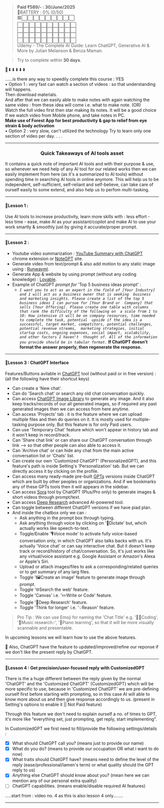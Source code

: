 > **Paid ₹589/- : 30/June/2025**  
> 🔋BATTERY : 0% (0/50)  
> 🟩⬜⬜⬜⬜⬜⬜⬜⬜⬜  
> ⬜⬜⬜⬜⬜⬜⬜⬜⬜⬜  
> ⬜⬜⬜⬜⬜⬜⬜⬜⬜⬜  
> ⬜⬜⬜⬜⬜⬜⬜⬜⬜⬜  
> ⬜⬜⬜⬜⬜⬜⬜⬜⬜⬜  
> Udemy - The Complete AI Guide: Learn ChatGPT, Generative AI & More by Julian Melanson & Benza Maman.

> Try to complete within **30 days**.



🔽⬇⬇⬇⬇⬇


......is there any way to speedily complete this course : YES  
• Option 1 : very fast
  can watch a section of videos : so that understanding will happens.  
  Then download materials.  
  And after that we can easily able to make notes with again watching the same video : from these idea will come i.e. what to make note.   (OR)   
  Watch the full video first then star making its notes. It will be a good choice if we watch video from Mobile phone, and take notes in PC.  
  **Make use of Forest App for best productivity & gap to relief from eye strain & body activation**  
• Option 2 : very slow, can't utilized the technology
  Try to learn only one section of video per day. . . .




---





<h3 align="center">Quick Takeaways of AI tools asset</h3>

It contains a quick note of important AI tools and with their purpose & use, so whenever we need help of any AI tool for our related works then we can easily implement from here (as it's a summarized to AI tools) without spending time in searching AI tools in online anymore. This will help us to be independent, self-sufficient, self-reliant and self-believe, can take care of ourself easily to some extend, and also help us to perfom multi-tasking.    

---




#### 🔰Lesson 1 :  

Use AI tools to increase productivity, learn more skills with : less effort - less time - ease, make AI as your assistant/copilot and make AI to use your work smartly & smoothly just by giving it accurate/proper prompt.  

---










#### 🔰Lesson 2 :  

- Youtube video summarization : [YouTube Summary with ChatGPT](https://chromewebstore.google.com/detail/youtube-summary-with-chat/nmmicjeknamkfloonkhhcjmomieiodli) chrome extension or [NoteGPT](https://notegpt.io/) site.  
- Generate video from text/prompt & also add motion to any static image using : [Runwayml](https://runwayml.com/).
- Generate App & website by using prompt (without any coding knowledge) : [Lovable](https://lovable.dev/).  
- Example of ChatGPT *prompt for* 'Top 5 business ideas prompt' :  
  - *`I want you to act as an expert in the field of [Your Industry] and I will act as a business owner that is seeking 
business and marketing insights. Please create a list of the top 5 business ideas I can pursue for [Your Brand or 
Company] that sells [Your Offering]. Please create one table with columns that rank the difficulty of the following on 
a scale from 1 to 10: How intensive it will be on company resources, time needed to complete the task, potential 
upside if the idea is a successful, target market, competitors, potential challenges, potential revenue streams, 
marketing strategies, initial startup costs, ongoing expenses, social impact, scalability, and other factors I haven't 
thought of. All of the information you provide should be in tabular format.`* **If ChatGPT doesn’t format the answer properly, then regenerate the response.**  
---










#### 🔰Lesson 3 : ChatGPT Interface  
Features/Buttons avilable in [ChatGPT](https://chatgpt.com/) tool (without paid or in free version) : (all the following have their shortcut keys)  
  - Can create a 'New chat'.  
  - Can do 'Search chat' or search any old chat conversation quickly.  
  - Can access [ChatGPT Image Library](https://chatgpt.com/library) to generate any image. And it also keep tracks/records of our all generated images, so if required any past generated images then we can access from here anytime.  
  - Can access 'Projects' tab : it is the feature where we can upload multiple files and then do queries on it. It is mostly used for multiple-tasking purpose only. But this feature is for only Paid users.  
  - Can use 'Temporary Chat' feature which won't appear in history tab and it won't keep in record/track.  
  - Can 'Share chat link' or can share our ChatGPT conversation through link --> so that other people can also able to access it.  
  - Can 'Archive chat' or can hide any chat from the main active conversation list or 'Chats' list.
  - Can create our own 'Customized ChatGPT' (PersonalizedGPT), and this feature's path is inside Setting's 'Personalization' tab. But we can directly access it by clicking on the profile.  
  - Can access many ready-made pre-built [GPTs](https://chatgpt.com/gpts) versions inside ChatGPT which are built by other peoples or organizations. And if we bookmarks any of these GPTs tools then it will appears in the sidebar.  
  - Can access [Sora](https://sora.chatgpt.com/) tool by ChatGPT (Plus/Pro only) to generate images & short videos through prompt/text.  
  - Can access [Deep Research](https://openai.com/index/introducing-deep-research/) advanced AI-powered tool.
  - Can toggle between different ChatGPT versions if we have piad plan.  
  - And inside the chatbox only we can :  
    - Ask anything in the prompt box through typing.  
    - Ask anything through voice by clicking on '🎤Dictate' but, whcih actually works like speech-to-text.  
    - Toggle/Enable '🎙Voice mode' to activate fully voice-based conversation only, in which ChatGPT also talks backs with us. It's actually 'Voice chat' or can say interactive chat. But it doesn't keep track or record/history of chat/conversation. So, it's just works like any virtual/voice assistant e.g. Google Assistant or Amazon's Alexa or Apple's Siri.  
    - Upload or attach images/files to ask a corresponding/related queries or to get summary of any larg files.  
    - Toggle '🖼Create an image' feature to generate image through prompt.  
    - Toggle '🌐Search the web' feature.
    - Toggle 'Canvas' i.e. '✏️Write or Code' feature.  
    - Toggle '🔭Deep Research' feature.  
    - Toggle 'Think for longer' i.e. '💡Reason' feature.  

> Pro Tip :
> We can use Emoji for naming the 'Chat Title' e.g. '👨‍💻Coding', '🎼Music research🎶', '🎹Piano learning', so that it will be more visually scannable and presentable.  

In upcoming lessons we will learn how to use the above features.  

🔸 Also, ChatGPT have the feature to updated/improved/refine our reponse if we don't like the present reply by ChatGPT.  

----










#### 🔰Lesson 4 : Get precision/user-focused reply with **CustomizedGPT**  
There is the a huge different between the reply given by the normal 'ChatGPT' and the 'Customized ChatGPT' (CustomizedGPT) which will be more specific to use, because in 'Customized ChatGPT' we are pre-defining ourself first before starting with prompting, so in this case AI will able to know more about us and then give response accordingly to us. (present in Setting's options to enable it || Not Paid feature)  

Through this feature we don't need to explain ourself a no. of times to GPT, it's more like "everything set, just prompting, get reply, start implementing".  

In CustomizedGPT we first need to fill/provide the following settings/details :  
- [x] What should ChatGPT call you? (means just to provide our name)  
- [x] What do you do? (means to provide our occupation OR what i want to do now)  
- [x] What traits should ChatGPT have? (means need to define the level of the reply (ease/professional/lamen's term) or what quality should the GPT reply to us)
- [x] Anything else ChatGPT should know about you? (mean here we can mention any of our personal extra quality)
- [ ] ChatGPT capabilities. (means enable/disable required AI features)

.....start from : video no. 4 as this is also lesson 4 only........














---



























